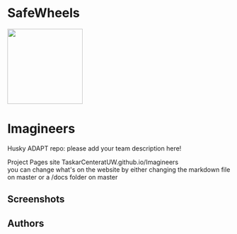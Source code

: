 # SafeWheels
<img src="https://drive.google.com/open?id=0Bx3n03-Pr6W8TUlUMW1GYlBjQ2NNcHhmUmVwX0t2X296UkI0" width="170">

# Imagineers 
Husky ADAPT repo: please add your team description here!

Project Pages site TaskarCenteratUW.github.io/Imagineers	
you can change what's on the website by either changing the markdown file on master or a /docs folder on master


## Screenshots

## Authors
